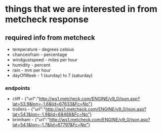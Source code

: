 # things that we are interested in from metcheck response

## required info from metcheck

+ temperature - degrees celsius
+ chanceofrain - percentage
+ windgustspeed - miles per hour
+ humidity - percent
+ rain - mm per hour
+ dayOfWeek - 1 (sunday) to 7 (saturday)

### endpoints

+ cliff - {"url":"http://ws1.metcheck.com/ENGINE/v9_0/json.asp?lat=53.9&lon=-1.6&lid=67633&Fc=No"}
+ trollers - {"url":"http://ws1.metcheck.com/ENGINE/v9_0/json.asp?lat=54.1&lon=-1.9&lid=68468&Fc=No"}
+ brimham - {"url":"http://ws1.metcheck.com/ENGINE/v9_0/json.asp?lat=54.1&lon=-1.7&lid=67797&Fc=No"}
